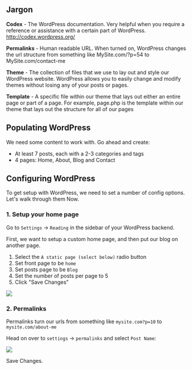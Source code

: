 ## Jargon
**Codex** - The WordPress documentation. Very helpful when you require a reference or assistance with a certain part of WordPress. http://codex.wordpress.org/

**Permalinks** - Human readable URL. When turned on, WordPress changes the url structure from something like MySite.com/?p=54 to MySite.com/contact-me

**Theme** - The collection of files that we use to lay out and style our WordPress website. WordPress allows you to easily change and modify themes without losing any of your posts or pages.

**Template** - A specific file within our theme that lays out either an entire page or part of a page. For example, page.php is the template within our theme that lays out the structure for all of our pages

## Populating WordPress

We need some content to work with. Go ahead and create:

* At least 7 posts, each with a 2-3 categories and tags
* 4 pages: Home, About, Blog and Contact

## Configuring WordPress

To get setup with WordPress, we need to set a number of config options. Let's walk through them Now.

### 1. Setup your home page
Go to `Settings` → `Reading` in the sidebar of your WordPress backend.

First, we want to setup a custom home page, and then put our blog on another page. 

1. Select the `A static page (select below)` radio button
2. Set front page to be `home`
3. Set posts page to be `Blog`
4. Set the number of posts per page to 5
5. Click "Save Changes"

![](http://wes.io/UF4v/content)


### 2. Permalinks

Permalinks turn our urls from something like `mysite.com?p=10` to `mysite.com/about-me`

Head on over to `settings` → `permalinks` and select `Post Name`:

![](http://wes.io/UFGc/content)

Save Changes. 

